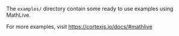 The `examples/` directory contain some ready to use examples using MathLive.

For more examples, visit https://cortexjs.io/docs/#mathlive
